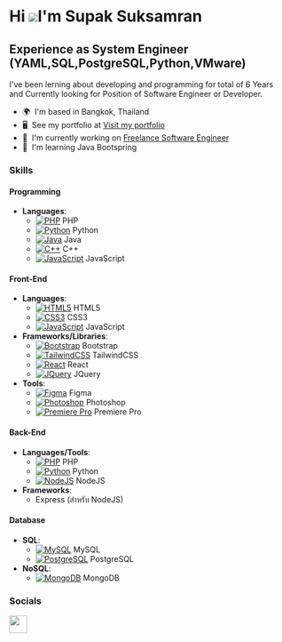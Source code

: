 Hi ![](https://user-images.githubusercontent.com/18350557/176309783-0785949b-9127-417c-8b55-ab5a4333674e.gif)I'm Supak Suksamran
=======================================================================================================================================

Experience as System Engineer (YAML,SQL,PostgreSQL,Python,VMware)
-----------------------------------------------------------------

I've been lerning about developing and programming for total of 6 Years and Currently looking for Position of Software Engineer or Developer.

* 🌍  I'm based in Bangkok, Thailand
* 🖥️  See my portfolio at [Visit my portfolio](http://klinmeksuk.com/#portfolio)
* 🚀  I'm currently working on [Freelance Software Engineer](http://klinmeksuk.com)
* 🧠  I'm learning Java Bootspring

### Skills

#### Programming
- **Languages**: 
  - [![PHP](https://raw.githubusercontent.com/danielcranney/readme-generator/main/public/icons/skills/php-colored.svg)](https://www.php.net/) PHP
  - [![Python](https://raw.githubusercontent.com/danielcranney/readme-generator/main/public/icons/skills/python-colored.svg)](https://www.python.org/) Python
  - [![Java](https://raw.githubusercontent.com/danielcranney/readme-generator/main/public/icons/skills/java-colored.svg)](https://www.oracle.com/java/) Java
  - [![C++](https://raw.githubusercontent.com/danielcranney/readme-generator/main/public/icons/skills/cplusplus-colored.svg)](https://docs.microsoft.com/en-us/cpp/?view=msvc-170) C++
  - [![JavaScript](https://raw.githubusercontent.com/danielcranney/readme-generator/main/public/icons/skills/javascript-colored.svg)](https://developer.mozilla.org/en-US/docs/Web/JavaScript) JavaScript

#### Front-End
- **Languages**: 
  - [![HTML5](https://raw.githubusercontent.com/danielcranney/readme-generator/main/public/icons/skills/html5-colored.svg)](https://developer.mozilla.org/en-US/docs/Glossary/HTML5) HTML5
  - [![CSS3](https://raw.githubusercontent.com/danielcranney/readme-generator/main/public/icons/skills/css3-colored.svg)](https://www.w3.org/TR/CSS/#css) CSS3
  - [![JavaScript](https://raw.githubusercontent.com/danielcranney/readme-generator/main/public/icons/skills/javascript-colored.svg)](https://developer.mozilla.org/en-US/docs/Web/JavaScript) JavaScript
- **Frameworks/Libraries**:
  - [![Bootstrap](https://raw.githubusercontent.com/danielcranney/readme-generator/main/public/icons/skills/bootstrap-colored.svg)](https://getbootstrap.com/) Bootstrap
  - [![TailwindCSS](https://raw.githubusercontent.com/danielcranney/readme-generator/main/public/icons/skills/tailwindcss-colored.svg)](https://tailwindcss.com/) TailwindCSS
  - [![React](https://raw.githubusercontent.com/danielcranney/readme-generator/main/public/icons/skills/react-colored.svg)](https://reactjs.org/) React
  - [![JQuery](https://raw.githubusercontent.com/danielcranney/readme-generator/main/public/icons/skills/jquery-colored.svg)](https://jquery.com/) JQuery
- **Tools**:
  - [![Figma](https://raw.githubusercontent.com/danielcranney/readme-generator/main/public/icons/skills/figma-colored.svg)](https://www.figma.com/) Figma
  - [![Photoshop](https://raw.githubusercontent.com/danielcranney/readme-generator/main/public/icons/skills/photoshop-colored-dark.svg)](https://www.adobe.com/uk/products/photoshop.html) Photoshop
  - [![Premiere Pro](https://raw.githubusercontent.com/danielcranney/readme-generator/main/public/icons/skills/premierepro-colored-dark.svg)](https://www.adobe.com/uk/products/premiere.html) Premiere Pro

#### Back-End
- **Languages/Tools**:
  - [![PHP](https://raw.githubusercontent.com/danielcranney/readme-generator/main/public/icons/skills/php-colored.svg)](https://www.php.net/) PHP
  - [![Python](https://raw.githubusercontent.com/danielcranney/readme-generator/main/public/icons/skills/python-colored.svg)](https://www.python.org/) Python
  - [![NodeJS](https://raw.githubusercontent.com/danielcranney/readme-generator/main/public/icons/skills/nodejs-colored.svg)](https://nodejs.org/en/) NodeJS
- **Frameworks**:
  - Express (สำหรับ NodeJS)

#### Database
- **SQL**:
  - [![MySQL](https://raw.githubusercontent.com/danielcranney/readme-generator/main/public/icons/skills/mysql-colored.svg)](https://www.mysql.com/) MySQL
  - [![PostgreSQL](https://raw.githubusercontent.com/danielcranney/readme-generator/main/public/icons/skills/postgresql-colored.svg)](https://www.postgresql.org/) PostgreSQL
- **NoSQL**:
  - [![MongoDB](https://raw.githubusercontent.com/danielcranney/readme-generator/main/public/icons/skills/mongodb-colored.svg)](https://www.mongodb.com/) MongoDB


### Socials

<p align="left"> <a href="https://www.github.com/Ma0mi" target="_blank" rel="noreferrer"> <picture> <source media="(prefers-color-scheme: dark)" srcset="https://raw.githubusercontent.com/danielcranney/readme-generator/main/public/icons/socials/github-dark.svg" /> <source media="(prefers-color-scheme: light)" srcset="https://raw.githubusercontent.com/danielcranney/readme-generator/main/public/icons/socials/github.svg" /> <img src="https://raw.githubusercontent.com/danielcranney/readme-generator/main/public/icons/socials/github.svg" width="32" height="32" /> </picture> </a></p>
